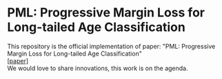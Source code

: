 # PML: Progressive Margin Loss for Long-tailed Age Classification
This repository is the official implementation of paper: "PML: Progressive Margin Loss for Long-tailed Age Classification"
<br> [[paper]](https://openaccess.thecvf.com/content/CVPR2021/papers/Deng_PML_Progressive_Margin_Loss_for_Long-Tailed_Age_Classification_CVPR_2021_paper.pdf)
<br> We would love to share innovations, this work is on the agenda.
